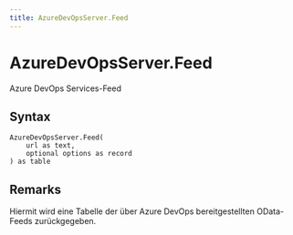 ```yaml
---
title: AzureDevOpsServer.Feed
---
```


# AzureDevOpsServer.Feed


Azure DevOps Services-Feed


## Syntax

```powerquery
AzureDevOpsServer.Feed(
    url as text,
    optional options as record
) as table
```


## Remarks

Hiermit wird eine Tabelle der über Azure DevOps bereitgestellten OData-Feeds zurückgegeben.


